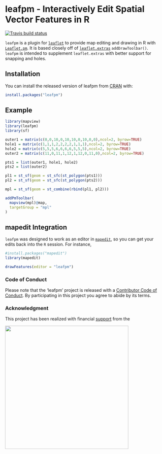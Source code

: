
<!-- README.md is generated from README.Rmd. Please edit that file -->

# leafpm - Interactively Edit Spatial Vector Features in R

[![Travis build
status](https://travis-ci.org/r-spatial/leafpm.svg?branch=master)](https://travis-ci.org/r-spatial/leafpm)

`leafpm` is a plugin for [`leaflet`](https://github.com/rstudio/leaflet)
to provide map editing and drawing in R with
[`Leaflet.pm`](https://github.com/codeofsumit/leaflet.pm). It is based
closely off of
[`leaflet.extras`](https://github.com/bhaskarvk/leaflet.extras)
`addDrawToolbar()`. `leafpm` is intended to supplement `leaflet.extras`
with better support for snapping and holes.

## Installation

You can install the released version of leafpm from
[CRAN](https://CRAN.R-project.org) with:

``` r
install.packages("leafpm")
```

## Example

``` r
library(mapview)
library(leafpm)
library(sf)

outer1 = matrix(c(0,0,10,0,10,10,0,10,0,0),ncol=2, byrow=TRUE)
hole1 = matrix(c(1,1,1,2,2,2,2,1,1,1),ncol=2, byrow=TRUE)
hole2 = matrix(c(5,5,5,6,6,6,6,5,5,5),ncol=2, byrow=TRUE)
outer2 = matrix(c(11,0,11,1,12,1,12,0,11,0),ncol=2, byrow=TRUE)

pts1 = list(outer1, hole1, hole2)
pts2 = list(outer2)

pl1 = st_sf(geom = st_sfc(st_polygon(pts1)))
pl2 = st_sf(geom = st_sfc(st_polygon(pts2)))

mpl = st_sf(geom = st_combine(rbind(pl1, pl2)))

addPmToolbar(
  mapview(mpl)@map,
  targetGroup = "mpl"
)
```

## mapedit Integration

`leafpm` was designed to work as an editor in
[`mapedit`](https://github.com/r-spatial/mapedit), so you can get your
edits back into the `R` session. For instance,

``` r
#install.packages("mapedit")
library(mapedit)

drawFeatures(editor = "leafpm")
```

### Code of Conduct

Please note that the ‘leafpm’ project is released with a [Contributor
Code of Conduct](CODE_OF_CONDUCT.md). By participating in this project
you agree to abide by its terms.

### Acknowledgment

This project has been realized with financial
[support](https://www.r-consortium.org/projects) from the

<a href="https://www.r-consortium.org/projects/awarded-projects">
<img src="http://pebesma.staff.ifgi.de/RConsortium_Horizontal_Pantone.png" width="400">
</a>
